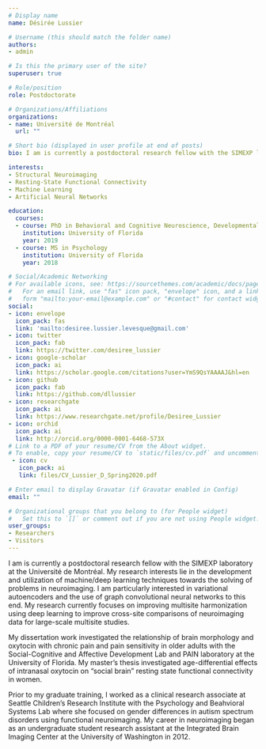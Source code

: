 ```yaml
---
# Display name
name: Désirée Lussier

# Username (this should match the folder name)
authors:
- admin

# Is this the primary user of the site?
superuser: true

# Role/position
role: Postdoctorate

# Organizations/Affiliations
organizations:
- name: Université de Montréal
  url: ""

# Short bio (displayed in user profile at end of posts)
bio: I am is currently a postdoctoral research fellow with the SIMEXP laboratory at the Université de Montréal. 

interests:
- Structural Neuroimaging
- Resting-State Functional Connectivity
- Machine Learning
- Artificial Neural Networks

education:
  courses:
  - course: PhD in Behavioral and Cognitive Neuroscience, Developmental Psychology
    institution: University of Florida
    year: 2019
  - course: MS in Psychology
    institution: University of Florida
    year: 2018

# Social/Academic Networking
# For available icons, see: https://sourcethemes.com/academic/docs/page-builder/#icons
#   For an email link, use "fas" icon pack, "envelope" icon, and a link in the
#   form "mailto:your-email@example.com" or "#contact" for contact widget.
social:
- icon: envelope
  icon_pack: fas
  link: 'mailto:desiree.lussier.levesque@gmail.com'
- icon: twitter
  icon_pack: fab
  link: https://twitter.com/desiree_lussier
- icon: google-scholar
  icon_pack: ai
  link: https://scholar.google.com/citations?user=YmS9QsYAAAAJ&hl=en
- icon: github
  icon_pack: fab
  link: https://github.com/dllussier
- icon: researchgate
  icon_pack: ai
  link: https://www.researchgate.net/profile/Desiree_Lussier
- icon: orchid
  icon_pack: ai
  link: http://orcid.org/0000-0001-6468-573X
# Link to a PDF of your resume/CV from the About widget.
# To enable, copy your resume/CV to `static/files/cv.pdf` and uncomment the lines below.
 - icon: cv
   icon_pack: ai
   link: files/CV_Lussier_D_Spring2020.pdf

# Enter email to display Gravatar (if Gravatar enabled in Config)
email: ""

# Organizational groups that you belong to (for People widget)
#   Set this to `[]` or comment out if you are not using People widget.
user_groups:
- Researchers
- Visitors
---
```


I am is currently a postdoctoral research fellow with the SIMEXP laboratory at the Université de Montréal. My research interests lie in the development and utilization of machine/deep learning techniques towards the solving of problems in neuroimaging. I am particularly interested in variational autoencoders and the use of graph convolutional neural networks to this end. My research currently focuses on improving multisite harmonization using deep learning to improve cross-site comparisons of neuroimaging data for large-scale multisite studies.

My dissertation work investigated the relationship of brain morphology and oxytocin with chronic pain and pain sensitivity in older adults with the Social-Cognitive and Affective Development Lab and PAIN laboratory at the University of Florida. My master’s thesis investigated age-differential effects of intranasal oxytocin on “social brain” resting state functional connectivity in women. 

Prior to my graduate training, I worked as a clinical research associate at Seattle Children’s Research Institute with the Psychology and Beahvioral Systems Lab where she focused on gender differences in autism spectrum disorders using functional neuroimaging. My career in neuroimaging began as an undergraduate student research assistant at the Integrated Brain Imaging Center at the University of Washington in 2012.
